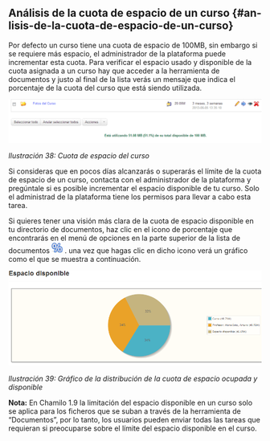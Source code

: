 ## Análisis de la cuota de espacio de un curso {#an-lisis-de-la-cuota-de-espacio-de-un-curso}

Por defecto un curso tiene una cuota de espacio de 100MB, sin embargo si se requiere más espacio, el administrador de la plataforma puede incrementar esta cuota. Para verificar el espacio usado y disponible de la cuota asignada a un curso hay que acceder a la herramienta de documentos y justo al final de la lista verás un mensaje que indica el porcentaje de la cuota del curso que está siendo utilizada.

![](../assets/graficos4.png)

*Ilustración 38: Cuota de espacio del curso*

Si consideras que en pocos días alcanzarás o superarás el límite de la cuota de espacio de un curso, contacta con el administrador de la plataforma y pregúntale si es posible incrementar el espacio disponible de tu curso. Solo el administrad de la plataforma tiene los permisos para llevar a cabo esta tarea.

Si quieres tener una visión más clara de la cuota de espacio disponible en tu directorio de documentos, haz clic en el icono de porcentaje que encontrarás en el menú de opciones en la parte superior de la lista de documentos ![](../assets/graphics125.png) . una vez que hagas clic en dicho icono verá un gráfico como el que se muestra a continuación.

![](../assets/graficos5.png)

*Ilustración 39: Gráfico de la distribución de la cuota de espacio ocupada y disponible*

**Nota:** En Chamilo 1.9 la limitación del espacio disponible en un curso solo se aplica para los ficheros que se suban a través de la herramienta de “Documentos”, por lo tanto, los usuarios pueden enviar todas las tareas que requieran si preocuparse sobre el límite del espacio disponible en el curso.